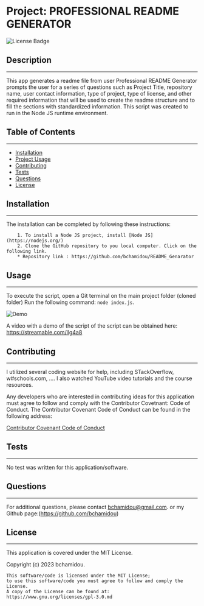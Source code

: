 
# Project: PROFESSIONAL README GENERATOR
 ![License Badge](https://img.shields.io/badge/License-MIT%20License-blue)

## Description
***

This app generates a readme file from user Professional README Generator prompts the user for a series of questions such as Project Title, repository name, user contact information, type of project, type of license, and other required information that will be used to create the readme structure and to fill the sections with standardized information. This script was created to run in the Node JS runtime environment.

## Table of Contents
***
- [Installation](#installation)
- [Project Usage](#usage)
- [Contributing](#contributing)
- [Tests](#tests)
- [Questions](#questions)
- [License](#license)


## Installation
***

The installation can be completed by following these instructions:

        1. To install a Node JS project, install [Node JS](https://nodejs.org/)
        2. Clone the GitHub repository to you local computer. Click on the following link.
        * Repository link : https://github.com/bchamidou/README_Genarator  

## Usage 
***

To execute the script, open a Git terminal on the main project folder (cloned folder) Run the following command: ```node index.js```.  

![Demo](assets/Readme_generator.gif)

A video with a demo of the script of the script can be obtained here: 
https://streamable.com/llg4a8

## Contributing
***

I  utilized several coding website for help, including STackOverflow, w#schools.com, …. I also watched YouTube video tutorials and the course resources.

Any developers who are interested in contributing ideas for this application must agree to follow and comply with the Contributor Covetnant: Code of Conduct.
The Contributor Covenant Code of Conduct can be found in the following address:

[Contributor Covenant Code of Conduct](https://www.contributor-covenant.org/version/2/0/code_of_conduct/code_of_conduct.md/)


## Tests
***

No test was written for this application/software.

## Questions
***

For additional questions, please contact bchamidou@gmail.com.
or my Github page:(https://github.com/bchamidou)

## License
***

This application is covered under the MIT License.

Copyright (c) 2023 bchamidou.

    This software/code is licensed under the MIT License; 
    to use this software/code you must agree to follow and comply the License.
    A copy of the License can be found at: https://www.gnu.org/licenses/gpl-3.0.md 

